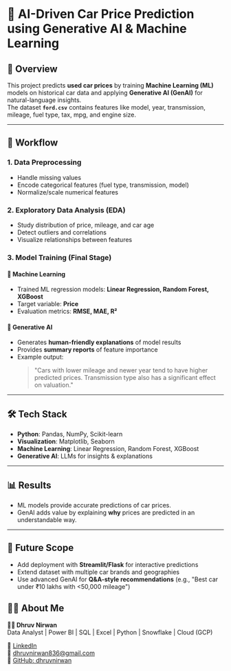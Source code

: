 # 🚗 AI-Driven Car Price Prediction using Generative AI & Machine Learning  

## 📌 Overview  
This project predicts **used car prices** by training **Machine Learning (ML)** models on historical car data and applying **Generative AI (GenAI)** for natural-language insights.  
The dataset **`ford.csv`** contains features like model, year, transmission, mileage, fuel type, tax, mpg, and engine size.  

---

## 🔄 Workflow  

### 1. Data Preprocessing  
- Handle missing values  
- Encode categorical features (fuel type, transmission, model)  
- Normalize/scale numerical features  

### 2. Exploratory Data Analysis (EDA)  
- Study distribution of price, mileage, and car age  
- Detect outliers and correlations  
- Visualize relationships between features  

### 3. Model Training (Final Stage)  

#### 🧠 Machine Learning  
- Trained ML regression models: **Linear Regression, Random Forest, XGBoost**  
- Target variable: **Price**  
- Evaluation metrics: **RMSE, MAE, R²**  

#### 🤖 Generative AI  
- Generates **human-friendly explanations** of model results  
- Provides **summary reports** of feature importance  
- Example output:  
  > "Cars with lower mileage and newer year tend to have higher predicted prices. Transmission type also has a significant effect on valuation."  

---

## 🛠️ Tech Stack  
- **Python**: Pandas, NumPy, Scikit-learn  
- **Visualization**: Matplotlib, Seaborn  
- **Machine Learning**: Linear Regression, Random Forest, XGBoost  
- **Generative AI**: LLMs for insights & explanations  

---

## 📊 Results  
- ML models provide accurate predictions of car prices.  
- GenAI adds value by explaining **why** prices are predicted in an understandable way.  

---

## 🚀 Future Scope  
- Add deployment with **Streamlit/Flask** for interactive predictions  
- Extend dataset with multiple car brands and geographies  
- Use advanced GenAI for **Q&A-style recommendations** (e.g., "Best car under ₹10 lakhs with <50,000 mileage")  


## 🙋‍♂️ About Me

**👨‍💼 Dhruv Nirwan**  
Data Analyst | Power BI | SQL | Excel | Python | Snowflake | Cloud (GCP)  

🔗 [LinkedIn](https://www.linkedin.com/in/dhruv-nirwan)  
📧 dhruvnirwan836@gmail.com  
📂 [GitHub: dhruvnirwan](https://github.com/dhruvnirwan)
